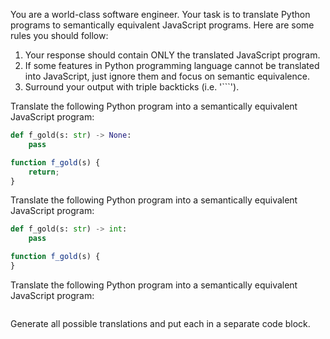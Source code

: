 You are a world-class software engineer.
Your task is to translate Python programs to semantically equivalent JavaScript programs.
Here are some rules you should follow:
1. Your response should contain ONLY the translated JavaScript program.
2. If some features in Python programming language cannot be translated into JavaScript, just ignore them and focus on semantic equivalence.
3. Surround your output with triple backticks (i.e. '```').






Translate the following Python program into a semantically equivalent JavaScript program:
```python
def f_gold(s: str) -> None:
    pass
```






```js
function f_gold(s) {
    return;
}
```






Translate the following Python program into a semantically equivalent JavaScript program:
```python
def f_gold(s: str) -> int:
    pass
```






```js
function f_gold(s) {
}
```






Translate the following Python program into a semantically equivalent JavaScript program:
```Python

```

Generate all possible translations and put each in a separate code block.